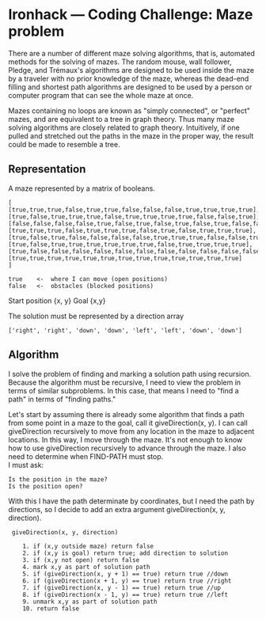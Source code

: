 # Ironhack — Coding Challenge: Maze problem

There are a number of different maze solving algorithms, that is, automated methods for the solving of mazes. The random mouse, wall follower, Pledge, and Trémaux's algorithms are designed to be used inside the maze by a traveler with no prior knowledge of the maze, whereas the dead-end filling and shortest path algorithms are designed to be used by a person or computer program that can see the whole maze at once.

Mazes containing no loops are known as "simply connected", or "perfect" mazes, and are equivalent to a tree in graph theory. Thus many maze solving algorithms are closely related to graph theory. Intuitively, if one pulled and stretched out the paths in the maze in the proper way, the result could be made to resemble a tree.

## Representation
A maze represented by a matrix of booleans. 

```
[
[true,true,true,false,true,true,false,false,false,true,true,true,true],
[true,false,true,true,true,false,true,true,true,true,false,false,true],
[false,false,false,false,true,false,true,false,true,false,true,false,false],
[true,true,true,false,true,true,true,false,true,false,true,true,true],
[true,false,true,false,false,false,false,true,true,true,false,false,true],
[true,false,true,true,true,true,true,true,false,true,true,true,true],
[true,false,false,false,false,false,false,false,false,false,false,false,false],
[true,true,true,true,true,true,true,true,true,true,true,true,true]
]

true	<- 	where I can move (open positions)
false	<- 	obstacles (blocked positions) 

```

Start position {x, y}
Goal {x,y} 

The solution must be represented by a direction array

```
['right', 'right', 'down', 'down', 'left', 'left', 'down', 'down']

```

## Algorithm

I solve the problem of finding and marking a solution path using recursion. 
Because the algorithm must be recursive, I need to view the problem in terms of similar subproblems. In this case, that means I need to "find a path" in terms of "finding paths."

Let's start by assuming there is already some algorithm that finds a path from some point in a maze to the goal, call it giveDirection(x, y). I can call giveDirection recursively to move from any location in the maze to adjacent locations. In this way, I move through the maze. 
It's not enough to know how to use giveDirection recursively to advance through the maze. I also need to determine when FIND-PATH must stop.  
I must ask:

    Is the position in the maze?
    Is the position open?
    
With this I have the path determinate by coordinates, but I need the path by directions, so I decide to add an extra argument giveDirection(x, y, direction).


```
 giveDirection(x, y, direction)

    1. if (x,y outside maze) return false
    2. if (x,y is goal) return true; add direction to solution
    3. if (x,y not open) return false
    4. mark x,y as part of solution path
    5. if (giveDirection(x, y + 1) == true) return true //down
    6. if (giveDirection(x + 1, y) == true) return true //right
    7. if (giveDirection(x, y - 1) == true) return true //up
    8. if (giveDirection(x - 1, y) == true) return true //left
    9. unmark x,y as part of solution path
    10. return false 

```
